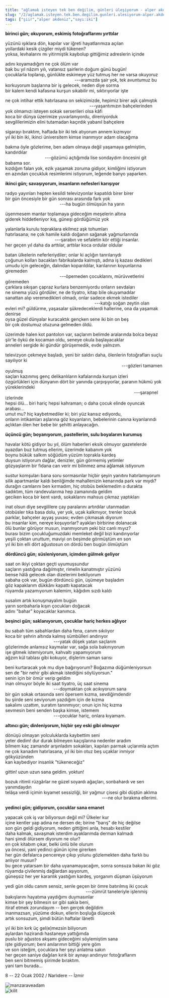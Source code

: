 ```yaml
---
title: "ağlamak isteyen tek ben değilim, günleri üleşiyorum - alper akdeniz"
slug: "/2/aglamak.isteyen.tek.ben.degilim.gunleri.ulesiyorum-alper.akdeniz"
tags: ["şiir","alper akdeniz","sayı:iki"]
---
```


**birinci gün; okuyorum, eskimiş fotoğraflarımı yırttılar**

yüzünü ışıklara dön, kapılar var iğreti hayatlarımıza açılan  
yollardaki kesik çizgiler miydi tükenen?  
yoksa, levhalarını mı yitirmiştik kaybolup gittiğimiz adreslerin içinde

adını koyamadığım ne çok ölüm var  
bak bu yıl nâzım yılı, vatansız şairlerin doğum günü bugün!  
çocuklarla toplanıp, günlükte eskimeye yüz tutmuş her ne varsa okuyoruz  
                                                        ---aramızda şair
yok, tek avuntumuz bu  
korkuyorum başlarına bir iş gelecek, neden diye sorma  
bir kalem kendi kafasına kurşun sıkabilir mi, sıktırıyorlar işte

ne çok intihar ettik hatırlasana on sekizimizde, hepimiz birer aşk
çalmıştık  
                                                                    ---yaşantımızın
bahçelerinden  
yok olmamızı isteyen sokak serserileri olsa kâfi  
koca bir dünya üzerimize yuvarlanıyordu, direniyorduk  
sevgililerimizin elini tutamadan kaçırdık yabanıl bahçelere

sigarayı bıraktım, haftada bir iki tek atıyorum annem kızmıyor  
yıl iki bin iki, ikinci üniversitem kimse inanmıyor adam olacağıma

bakma öyle gözlerime, ben adam olmaya değil yaşamaya gelmiştim,
kandırdılar  
                                ---gözümü açtığımda lise sondaydım
öncesini git babama sor.  
kızdığım falan yok, ezik yaşamak zoruma gidiyor, kimliğimi istiyorum  
en azından çocukluk resimlerimi istiyorum, leğende banyo yaparken.

**ikinci gün; savaşıyorum, insanların nefesleri karışıyor**

radyo yayınları hepten kesildi televizyonlar kapatıldı birer birer  
bir gün öncesiyle bir gün sonrası arasında fark yok  
                                            ---ha bugün ölmüşsün
ha yarın

üşenmesem mantar toplamaya gideceğim meşelerin altına  
giderek hiddetleniyor kış, güneşi gördüğümüz yok

yalanlarla kurulu topraklara ekilmez aşk tohumları  
hatırlasana; ne çok hamile kaldı doğanın sağanak yağmurlarında  
                                        ---şarabın ve sefaletin kör
ettiği insanlar.  
her geçen yıl daha da arttılar, arttılar koca ordular oldular

batan ülkelerin neferleriydiler; onlar ki açlığın tanrılarıydı  
çoğunun kolları bacakları fabrikalarda kalmıştı, adına iş kazası
dedikleri  
umudu için geleceğin, dalından koparıldılar, karılarının koyunlarına
giremeden  
                                            ---öpemeden çocuklarını,
mürüvvetlerini göremeden  
çarklara sıkışan çapraz kurlara benzemiyordu onların sevdaları  
ne sinema yüzü gördüler, ne de tiyatro, kitap bile okuyamadılar  
sanattan alıp veremedikleri olmadı, onlar sadece ekmek istediler  
                                                                        ---katığı
soğan zeytin olan  
evleri mi? güldürme, yaşasalar şükredeceklerdi hallerine, ona da yaşamak
denirse  
oysa güzel dünyalar kuracaktık gençken sene iki bin on beş  
bir çok dostumuz otuzuna gelmeden öldü.

üzerimde halen kot pantolon var, saçlarım belimde aralarında bolca
beyaz  
şiir'le öykü de kocaman oldu, seneye okula başlayacaklar  
anneleri sergide iki gündür görüşemedik, evde yalnızım.

televizyon çekmeye başladı, yeni bir saldırı daha, ölenlerin
fotoğrafları suçlu sayılıyor ki  
                                                                                              ---gözleri
tamamen oyulmuş  
saçları kazınmış genç delikanlıların kafalarında kurşun izleri  
özgürlükleri için dünyanın dört bir yanında çarpışıyorlar, paranın hükmü
yok yüreklerindeki  
                                                                                                        ---şarapnel
izlerinde  
hepsi ölü... biri hariç hepsi kahraman; o daha çocuk elinde oyuncak
arabası...  
umut mu? hiç kaybetmediler ki; biri yüz kansız ediyordu,  
onların intikamları aşlarına göz koyanların, bebelerinin canına
kıyanlarındı  
açlıktan ölen her bebe bir şehitti anlayacağın.

**üçüncü gün; boyanıyorum, pastellerim, sulu boyalarım kurumuş**

havalar kötü gidiyor bu yıl, ölüm haberleri eksik olmuyor gazetelerde  
ayazdan buz tutmuş ellerim, üzerimde kabanım yok  
boynu bükük salkım söğüdüm yüzüm toprakla kardeş  
duysun istiyorum dağlar, denizler, gün görmemiş yetimler  
gözyaşlarım bir fidana can verir mi bilinmez ama ağlamak istiyorum

sustur komşuları bana soru sormasınlar hiçbir şeyin yanıtını
hatırlamıyorum  
silik apartmanlar kaldı benliğimde mahallenizin kenarında park var
mıydı?  
durağın camlarını ben kırmadım, hiç otobüs beklemedim o durakta  
sadıktım, tüm randevularıma hep zamanında geldim  
geciken koca bir kent vardı, sokaklarını mahsus çıkmaz yaptıkları

inat olsun diye sevgililere çay paralarını artırdılar utanmadan  
otobüsler tıka basa dolu, yer yok, uçak kalkmıyor, trenler bozuk  
parklar, bahçeler ayyaş yuvası; evden çıkmasak diyorum  
bu insanlar kim, nereye koşuyorlar? ayakları birbirine dolanacak  
ölü bunlar görüyor musun, inanmıyorum peki biz canlı mıyız?  
burası bizim çocukluğumuzdaki memleket değil bizi kandırıyorlar  
yeşili çoktan unuttum, maviyi on beşimde görmüştüm en son  
yıl iki bin elli dört ağustosun on dördü ben bugün ölmüştüm

**dördüncü gün; süsleniyorum, içimden gülmek geliyor**

saat on ikiyi çoktan geçti uyumuşsundur  
saçların yastığına dağılmıştır, rimelin kanatmıştır yüzünü  
bense hâlâ gelecek olan dizelerimi bekliyorum  
sabaha çok var, bugün dördüncü gün, üşümeye başladım  
göz kapaklarım dükkânı kapattı kapatacak  
rüyamda yazamıyorum kalemim, kâğıdım sızdı kaldı

susalım artık konuşmayalım bugün  
yarın sonbaharla kışın çocukları doğacak  
adını "bahar" koyacaklar kanımca.

**beşinci gün; saklanıyorum, çocuklar hariç herkes ağlıyor**

bu sabah tüm sabahlardan daha fena, canım sıkılıyor  
koca bir şehrin altında kalmış sümbülleri andırıyor  
                                       ---yatak döşek yatan saçlarım  
gözlerimde anlamsız kaymalar var, sağa sola bakınıyorum  
işe gitmek istemiyorum, kahvaltı yapamıyorum  
ağzım kül tablası gibi kokuyor, dişlerim saman sarısı

beni kurtaracak yok mu diye bağırıyorum? Boğazıma düğümleniyorsun  
sen de "bir nehir gibi akmak istediğini söylüyorsun."  
senin için bir ömür verip geldim  
inan olmuyor böyle iki saat tiyatro, üç saat sinema  
                                       ---doymaktan çok acıkıyorum sana  
bir gün sokak ortasında seni öpersem kızma, sevdiğimdendir  
bu şiirde seni seviyorum yazdığım için de kızma  
sakalımı uzattım, suratım tanınmıyor; onun için hiç kızma  
sevmesin beni senden başka kimse, istemem  
                                       ---çocuklar hariç,
onlara kıyamam.

**altıncı gün; dinleniyorum, hiçbir şey eski gibi olmuyor**

dönüşü olmayan yolculuklarda kaybettim seni  
yeter dedim! dur durak bilmeyen kaçışlarına nedenler aradım  
bilmem kaç zamandır arşınladım sokakları, kapıları parmak uçlarımla
açtım  
ne çok kanadım hatırlasana, yıl iki bin otuz beş uçaklar inmiyor
gökyüzünden  
kan kaybediyor insanlık "tükeneceğiz"

gittin! uzun uzun sana geldim. yoktun!

bozuk ritimli rüzgârlar ne güzel soyardı ağaçları, sonbahardı ve sen
yanımdaydın  
telâşa verdi içimin kıyamet sessizliği, bir yağmur çisesi gibi düştün
aklıma  
                                                                              ---ne
olur bırakma ellerimi.

**yedinci gün; gidiyorum, çocuklar sana emanet**

yapacak çok iş var biliyorsun değil mi? Ülkeler kur  
içine kentler yap adına ne dersen de; birine "barış" de hiç değilse  
son gün geldi gidiyorum, neden gittiğimi anla, hesabı kestiler  
daha kalmak, savaşmak isterdim ayaklarımda derman kalmadı  
hani şimdi ölürsem diyorum ne olur?  
en çok kitabım çıkar, belki ünlü bile olurum  
ya öncesi, yani yedinci günün içine girerken  
her gün defalarca pencereye çıkıp yolunu gözlemekten daha farklı bu
anlıyor musun?  
bu gece yatarsam bir daha uyanamayacağım, sonra sonsuza bakan iki göz  
rüyamda çivilenmiş dağlardan aşıyorum,  
güneşsiz her yer karanlık yastığım kardeş, yorganım düşman üşüyorum

yedi gün oldu canım sensiz, senle geçen bir ömre batırılmış iki çocuk  
                                                                 ---zümrüt
taneleriyle işlenmiş  
bakışlarını hayatıma yaydığımı duymasınlar  
kimse bir şey bilmesin sır gibi sakla beni,  
itiraf etmek zorundayım -- ben gerçek değildim  
inanmazsan, yüzüme dokun, ellerin boşluğa düşecek  
artık sonsuzum, şimdi bütün haftalar lânetli

yıl iki bin kırk üç gel(e)mezsin biliyorum  
aylardan hazirandı hastaneye yattığımda  
puslu bir ağustos akşamı gideceğimi söylemiştim sana  
işte gidiyorum; beni anılarımın bittiği yere göm  
ve son isteğim, çocuklara her şeyi anlatma sakın  
her geçen saniye dağılan kırık bir aynayı andırıyor fotoğraflarım  
ben seni bitmemiş şiirimde bıraktım.  
yani tam burada...

8 -- 22 Ocak 2002 / Narlıdere -- İzmir

![manzaraveadam](/img/ky02_20_zaferyalcinpinar.jpg)  
![kilit](/img/ky02_21_zaferyalcinpinar.jpg)

